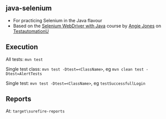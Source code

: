 ## java-selenium

* For practicing Selenium in the Java flavour  
* Based on the [Selenium WebDriver with Java](https://testautomationu.applitools.com/selenium-webdriver-tutorial-java/) course by [Angie Jones](https://twitter.com/techgirl1908) on [TestautomationU](https://testautomationu.applitools.com/)

## Execution

All tests: ``mvn test``

Single test class: ``mvn test -Dtest=<ClassName>``, eg ``mvn clean test -Dtest=AlertTests``  

Single test: ``mvn test -Dtest=<ClassName>``, eg ``testSuccessfullLogin``

## Reports
At: ``target\surefire-reports``